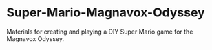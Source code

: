 # Super-Mario-Magnavox-Odyssey
Materials for creating and playing a DIY Super Mario game for the Magnavox Odyssey.
